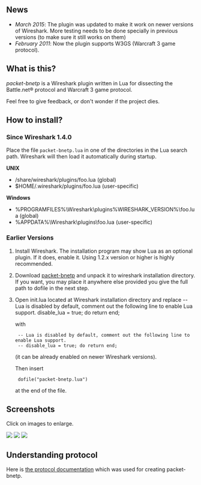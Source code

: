 ## News

* _March 2015_: The plugin was updated to make it work on newer versions of Wireshark. More testing needs to be done specially in previous versions (to make sure it still works on them)
* _February 2011_: Now the plugin supports W3GS (Warcraft 3 game protocol).

## What is this?

_packet-bnetp_ is a Wireshark plugin written in Lua for dissecting the Battle.net® protocol and Warcraft 3 game protocol.

Feel free to give feedback, or don't wonder if the project dies.

## How to install?

### Since Wireshark 1.4.0

Place the file `packet-bnetp.lua` in one of the directories in the Lua search path. Wireshark will then load it automatically during startup.

**UNIX**

  * /share/wireshark/plugins/foo.lua (global)
  * $HOME/.wireshark/plugins/foo.lua (user-specific)

**Windows**

  * %PROGRAMFILES%\Wireshark\plugins\%WIRESHARK\_VERSION%\foo.lua (global)
  * %APPDATA%\Wireshark\plugins\foo.lua (user-specific)

### Earlier Versions

1. Install Wireshark. The installation program may show Lua as an optional plugin. If it does, enable it. Using 1.2.x version or higher is highly recommended.
1. Download [packet-bnetp](http://code.google.com/p/packet-bnetp/downloads/list) and unpack it to wireshark installation directory. If you want, you may place it anywhere else provided you give the full path to dofile in the next step.
1. Open init.lua located at Wireshark installation directory and replace
        -- Lua is disabled by default, comment out the following line to enable Lua support.
        disable_lua = true; do return end;
    
    with
    
        -- Lua is disabled by default, comment out the following line to enable Lua support.
        -- disable_lua = true; do return end;
    
    (it can be already enabled on newer Wireshark versions).
    
    Then insert
    
        dofile("packet-bnetp.lua")
    
    at the end of the file.

## Screenshots
Click on images to enlarge.

[![](https://github.com/diegonc/packet-bnetp/blob/master/screenshots/thumbs/bnetp_0x0f_channel_flags.jpg)](https://github.com/diegonc/packet-bnetp/blob/master/screenshots/bnetp_0x0f_channel_flags.png)
[![](https://github.com/diegonc/packet-bnetp/blob/master/screenshots/thumbs/bnetp_0x0f_user_flags.jpg)](https://github.com/diegonc/packet-bnetp/blob/master/screenshots/bnetp_0x0f_user_flags.png)
[![](https://github.com/diegonc/packet-bnetp/blob/master/screenshots/thumbs/bnetp_0x50.jpg)](https://github.com/diegonc/packet-bnetp/blob/master/screenshots/bnetp_0x50.png)

## Understanding protocol
Here is [the protocol documentation](http://bnetdocs.org/) which was used for creating packet-bnetp.